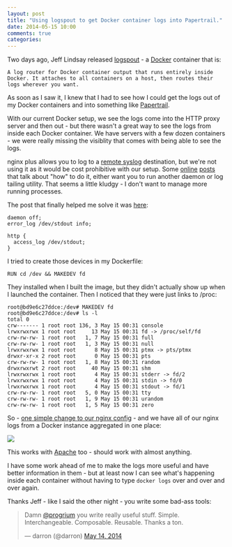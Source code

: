 ```yaml
---
layout: post
title: "Using logspout to get Docker container logs into Papertrail."
date: 2014-05-15 10:00
comments: true
categories:
---
```


Two days ago, Jeff Lindsay released [logspout](https://github.com/progrium/logspout) - a [Docker](https://www.docker.io/) container that is:

```
A log router for Docker container output that runs entirely inside Docker. It attaches to all containers on a host, then routes their logs wherever you want.
```

As soon as I saw it, I knew that I had to see how I could get the logs out of my Docker containers and into something like [Papertrail](https://papertrailapp.com).

With our current Docker setup, we see the logs come into the HTTP proxy server and then out - but there wasn't a great way to see the logs from inside each Docker container. We have servers with a few dozen containers - we were really missing the visiblity that comes with being able to see the logs.

nginx plus allows you to log to a [remote syslog](http://nginx.org/en/docs/http/ngx_http_log_module.html) destination, but we're not using it as it would be cost prohibitive with our setup. Some [online](http://stackoverflow.com/questions/22541333/have-nginx-access-log-and-error-log-log-to-stdout-and-stderr-of-master-process) [posts](http://tastehoneyco.com/blog/log-nginx-to-stdout-and-stderr-when-run/) that talk about "how" to do it, either want you to run another daemon or log tailing utility. That seems a little kludgy - I don't want to manage more running processes.

The post that finally helped me solve it was [here](http://stackoverflow.com/a/23328458/3325898):

```
daemon off;
error_log /dev/stdout info;

http {
  access_log /dev/stdout;
}
```

I tried to create those devices in my Dockerfile:

```
RUN cd /dev && MAKEDEV fd
```

They installed when I built the image, but they didn't actually show up when I launched the container. Then I noticed that they were just links to /proc:

```
root@bd9e6c27ddce:/dev# MAKEDEV fd
root@bd9e6c27ddce:/dev# ls -l
total 0
crw------- 1 root root 136, 3 May 15 00:31 console
lrwxrwxrwx 1 root root     13 May 15 00:31 fd -> /proc/self/fd
crw-rw-rw- 1 root root   1, 7 May 15 00:31 full
crw-rw-rw- 1 root root   1, 3 May 15 00:31 null
lrwxrwxrwx 1 root root      8 May 15 00:31 ptmx -> pts/ptmx
drwxr-xr-x 2 root root      0 May 15 00:31 pts
crw-rw-rw- 1 root root   1, 8 May 15 00:31 random
drwxrwxrwt 2 root root     40 May 15 00:31 shm
lrwxrwxrwx 1 root root      4 May 15 00:31 stderr -> fd/2
lrwxrwxrwx 1 root root      4 May 15 00:31 stdin -> fd/0
lrwxrwxrwx 1 root root      4 May 15 00:31 stdout -> fd/1
crw-rw-rw- 1 root root   5, 0 May 15 00:31 tty
crw-rw-rw- 1 root root   1, 9 May 15 00:31 urandom
crw-rw-rw- 1 root root   1, 5 May 15 00:31 zero
```

So - [one simple change to our nginx config](https://github.com/octohost/harp-nginx/commit/530d75e47fbaf37ba9c88fc03e5792293df6087b) - and we have all of our nginx logs from a Docker instance aggregated in one place:

<a href="http://shared.froese.org/2014/0514183414.jpg"><img src="http://shared.froese.org/2014/0514183414small.jpg"></a>

This works with [Apache](https://github.com/octohost/wordpress/commit/f21c39d123e6aedce91b3f9ac9988ad04592cf59) too - should work with almost anything.

I have some work ahead of me to make the logs more useful and have better information in them - but at least now I can see what's happening inside each container without having to type `docker logs` over and over and over again.

Thanks Jeff - like I said the other night - you write some bad-ass tools:

<blockquote class="twitter-tweet" lang="en"><p>Damn <a href="https://twitter.com/progrium">@progrium</a> you write really useful stuff. Simple. Interchangeable. Composable. Reusable. Thanks a ton.</p>&mdash; darron (@darron) <a href="https://twitter.com/darron/statuses/466442046631587841">May 14, 2014</a></blockquote>
<script async src="//platform.twitter.com/widgets.js" charset="utf-8"></script>
